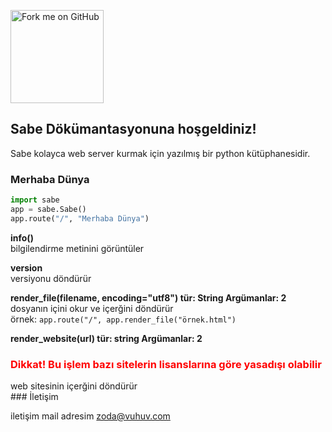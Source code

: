 <a href="https://github.com/you"><img loading="lazy" width="149" height="149" src="https://github.blog/wp-content/uploads/2008/12/forkme_left_red_aa0000.png?resize=149%2C149" class="attachment-full size-full" alt="Fork me on GitHub" data-recalc-dims="1"></a>
## Sabe Dökümantasyonuna hoşgeldiniz!

Sabe kolayca web server kurmak için yazılmış bir python kütüphanesidir.


### Merhaba Dünya

```py
import sabe
app = sabe.Sabe()
app.route("/", "Merhaba Dünya")
```
**info()**<br>
bilgilendirme metinini görüntüler<br>

**version**<br>
versiyonu döndürür<br>


**render_file(filename, encoding="utf8") tür: String Argümanlar: 2**<br>
dosyanın içini okur ve içerğini döndürür<br>
örnek: `app.route("/", app.render_file("örnek.html")`
<br>

**render_website(url) tür: string Argümanlar: 2**<br>
<h3 style="color: red;">Dikkat! Bu işlem bazı sitelerin lisanslarına göre yasadışı olabilir</h3>
web sitesinin içerğini döndürür<br>
### İletişim

iletişim mail adresim <a href="mailto:zoda@vuhuv.com">zoda@vuhuv.com</a>

